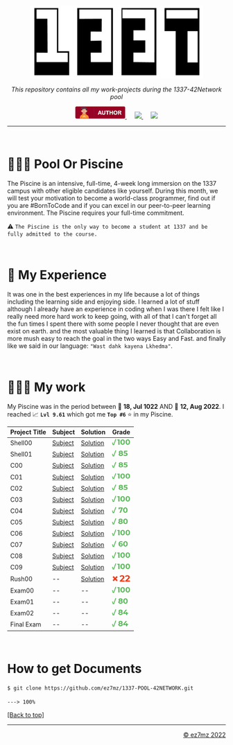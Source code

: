 <p align="center" id="top">
  <img src="./srcs/assets/1337-banner.png" alt="Banner" width="400px">
</p>

<p align="center">
    <em>This repository contains all my work-projects during the 1337-42Network pool</em>
</p>

<p align="center">
  <a href="https://ez7mz.me" target="_blank">
        <img src="./srcs/assets/badge-author.png" alt="School">
  </a>&emsp;
  <a href="https://www.linkedin.com/in/ez7mz/" target="_blank">
    <img src="https://img.shields.io/badge/linkedin-%230077B5.svg?style=for-the-badge&logo=linkedin&logoColor=white">
  </a>&emsp;
  <a href="https://www.instagram.com/ez7m.z/" target="_blank">
    <img src="https://img.shields.io/badge/Instagram-%23E4405F.svg?style=for-the-badge&logo=Instagram&logoColor=white">
  </a>
</p>

---
<br>

# 🏊🏻‍♂️ Pool Or Piscine
The Piscine is an intensive, full-time, 4-week long immersion on the 1337 campus with other eligible candidates like yourself. During this month, we will test your motivation to become a world-class programmer, find out if you are #BornToCode and if you can excel in our peer-to-peer learning environment. The Piscine requires your full-time commitment.

⚠️ `The Piscine is the only way to become a student at 1337 and be fully admitted to the course.`

<br>

# 🎲 My Experience
It was one in the best experiences in my life because a lot of things including the learning side and enjoying side. I learned a lot of stuff although I already have an experience in coding when I was there I felt like I really need more hard work to keep going, with all of that I can't forget all the fun times I spent there with some people I never thought that are even exist on earth. and the most valuable thing I learned is that Collaboration is more mush easy to reach the goal in the two ways Easy and Fast. and finally like we said in our language:  `"Wast dahk kayena Lkhedma"`.

<br>

# 👨🏻‍💻 My work
My Piscine was in the period between 📅 **18, Jul 1022** AND 📅 **12, Aug 2022**. I reached 📈 **`Lvl 9.61`** which got me **`Top #6`** ⭐ in my Piscine.

<div align="left">
    <table width=100%>
        <thead border=1>
            <th>Project Title</th>
            <th>Subject</th>
            <th>Solution</th>
            <th>Grade</th>
        </thead>
        <tr>
            <td>Shell00</td>
            <td> <a href="https://github.com/ez7mz/1337-POOL-42Network/blob/main/Subjects/Shell00_sub.pdf">Subject</a> </td>
            <td> <a href="https://github.com/ez7mz/1337-POOL-42Network/tree/main/Solutions/Shell00">Solution</a> </td>
            <td ><img src="./srcs/assets/grade/100.png" width="45px"></td>
        </tr>
        <tr>
            <td>Shell01</td>
            <td> <a href="https://github.com/ez7mz/1337-POOL-42Network/blob/main/Subjects/Shell01_sub.pdf">Subject</a> </td>
            <td> <a href="https://github.com/ez7mz/1337-POOL-42Network/tree/main/Solutions/Shell01">Solution</a> </td>
            <td><img src="./srcs/assets/grade/85.png" width="45px"></td>
        </tr>
        <tr>
            <td>C00</td>
            <td> <a href="https://github.com/ez7mz/1337-POOL-42Network/blob/main/Subjects/C00_sub.pdf">Subject</a> </td>
            <td> <a href="https://github.com/ez7mz/1337-POOL-42Network/tree/main/Solutions/C00">Solution</a> </td>
            <td><img src="./srcs/assets/grade/85.png" width="45px"></td>
        </tr>
        <tr>
            <td>C01</td>
            <td> <a href="https://github.com/ez7mz/1337-POOL-42Network/blob/main/Subjects/C01_sub.pdf">Subject</a> </td>
            <td> <a href="https://github.com/ez7mz/1337-POOL-42Network/tree/main/Solutions/C01">Solution</a> </td>
            <td><img src="./srcs/assets/grade/100.png" width="45px"></td>
        </tr>
        <tr>
            <td>C02</td>
            <td> <a href="https://github.com/ez7mz/1337-POOL-42Network/blob/main/Subjects/C02_sub.pdf">Subject</a> </td>
            <td> <a href="https://github.com/ez7mz/1337-POOL-42Network/tree/main/Solutions/C02">Solution</a> </td>
            <td><img src="./srcs/assets/grade/85.png" width="45px"></td>
        </tr>
        <tr>
            <td>C03</td>
            <td> <a href="https://github.com/ez7mz/1337-POOL-42Network/blob/main/Subjects/C03_sub.pdf">Subject</a> </td>
            <td> <a href="https://github.com/ez7mz/1337-POOL-42Network/tree/main/Solutions/C03">Solution</a> </td>
            <td><img src="./srcs/assets/grade/100.png" width="45px"></td>
        </tr>
        <tr>
            <td>C04</td>
            <td> <a href="https://github.com/ez7mz/1337-POOL-42Network/blob/main/Subjects/C04_sub.pdf">Subject</a> </td>
            <td> <a href="https://github.com/ez7mz/1337-POOL-42Network/tree/main/Solutions/C04">Solution</a> </td>
            <td><img src="./srcs/assets/grade/70.png" width="45px"></td>
        </tr>
        <tr>
            <td>C05</td>
            <td> <a href="https://github.com/ez7mz/1337-POOL-42Network/blob/main/Subjects/C05_sub.pdf">Subject</a> </td>
            <td> <a href="https://github.com/ez7mz/1337-POOL-42Network/tree/main/Solutions/C05">Solution</a> </td>
            <td><img src="./srcs/assets/grade/80.png" width="45px"></td>
        </tr>
        <tr>
            <td>C06</td>
            <td> <a href="https://github.com/ez7mz/1337-POOL-42Network/blob/main/Subjects/C06_sub.pdf">Subject</a> </td>
            <td> <a href=""https://github.com/ez7mz/1337-POOL-42Network/tree/main/Solutions/C06>Solution</a> </td>
            <td><img src="./srcs/assets/grade/100.png" width="45px"></td>
        </tr>
        <tr>
            <td>C07</td>
            <td> <a href="https://github.com/ez7mz/1337-POOL-42Network/blob/main/Subjects/C07_sub.pdf">Subject</a> </td>
            <td> <a href="https://github.com/ez7mz/1337-POOL-42Network/tree/main/Solutions/C07">Solution</a> </td>
            <td><img src="./srcs/assets/grade/60.png" width="45px"></td>
        </tr>
        <tr>
            <td>C08</td>
            <td> <a href="https://github.com/ez7mz/1337-POOL-42Network/blob/main/Subjects/C08_sub.pdf">Subject</a> </td>
            <td> <a href="https://github.com/ez7mz/1337-POOL-42Network/tree/main/Solutions/C08">Solution</a> </td>
            <td><img src="./srcs/assets/grade/100.png" width="45px"></td>
        </tr>
        <tr>
            <td>C09</td>
            <td> <a href="https://github.com/ez7mz/1337-POOL-42Network/blob/main/Subjects/C09_sub.pdf">Subject</a> </td>
            <td> <a href="https://github.com/ez7mz/1337-POOL-42Network/tree/main/Solutions/C09">Solution</a> </td>
            <td><img src="./srcs/assets/grade/100.png" width="45px"></td>
        </tr>
        <tr>
            <td>Rush00</td>
            <td> -- </td>
            <td> <a href="https://github.com/ez7mz/1337-POOL-42Network/tree/main/Solutions/Rush00">Solution</a> </td>
            <td><img src="./srcs/assets/grade/22.png" width="45px"></td>
        </tr>
        <tr>
            <td>Exam00</td>
            <td> -- </td>
            <td> -- </td>
            <td><img src="./srcs/assets/grade/100.png" width="45px"> </td>
        </tr>
        <tr>
            <td>Exam01</td>
            <td> -- </td>
            <td> -- </td>
            <td><img src="./srcs/assets/grade/80.png" width="45px"> </td>
        </tr>
        <tr>
            <td>Exam02</td>
            <td> -- </td>
            <td> -- </td>
            <td><img src="./srcs/assets/grade/84.png" width="45px"> </td>
        </tr>
        <tr>
            <td>Final Exam</td>
            <td> -- </td>
            <td> -- </td>
            <td><img src="./srcs/assets/grade/84.png" width="45px"> </td>
        </tr>
    </table>
</div>

<br>

# How to get Documents
<div class="termy">

```console
$ git clone https://github.com/ez7mz/1337-POOL-42NETWORK.git

---> 100%
```

</div>
<p align="left">
    <a href="#top">
        [Back to top]
    </a>
</p>

---

<p align="right">
    <a href="https://ez7mz.me/">&copy; ez7mz 2022</a>
</p>
 
